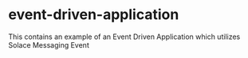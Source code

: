 # event-driven-application

This contains an example of an Event Driven Application which utilizes Solace Messaging Event
